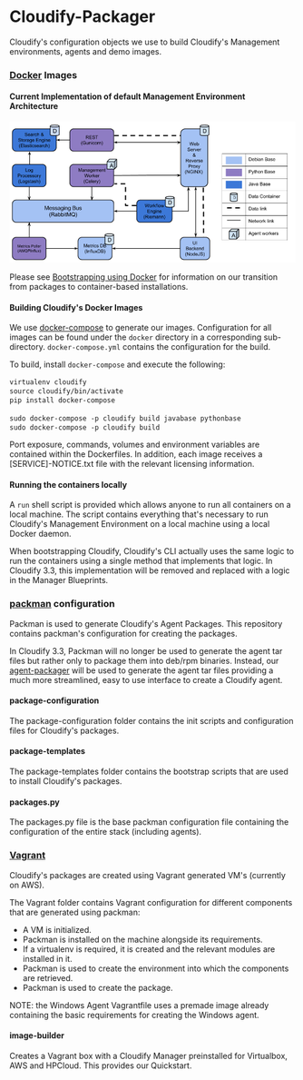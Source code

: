 Cloudify-Packager
=================

Cloudify's configuration objects we use to build Cloudify's Management environments, agents and demo images.

### [Docker](http://www.docker.com) Images

#### Current Implementation of default Management Environment Architecture

![Cloudify's Containerized Architecture](current_architecture.png)

Please see [Bootstrapping using Docker](http://getcloudify.org/guide/3.2/installation-bootstrapping.html#bootstrapping-using-docker) for information on our transition from packages to container-based installations.

#### Building Cloudify's Docker Images

We use [docker-compose](https://docs.docker.com/compose/) to generate our images.
Configuration for all images can be found under the `docker` directory in a corresponding sub-directory.
`docker-compose.yml` contains the configuration for the build.

To build, install `docker-compose` and execute the following:

```shell
virtualenv cloudify
source cloudify/bin/activate
pip install docker-compose

sudo docker-compose -p cloudify build javabase pythonbase
sudo docker-compose -p cloudify build
```

Port exposure, commands, volumes and environment variables are contained within the Dockerfiles.
In addition, each image receives a [SERVICE]-NOTICE.txt file with the relevant licensing information.

#### Running the containers locally

A `run` shell script is provided which allows anyone to run all containers on a local machine.
The script contains everything that's necessary to run Cloudify's Management Environment on a local machine using a local Docker daemon.

When bootstrapping Cloudify, Cloudify's CLI actually uses the same logic to run the containers using a single method that implements that logic.
In Cloudify 3.3, this implementation will be removed and replaced with a logic in the Manager Blueprints.


### [packman](http://packman.readthedocs.org) configuration

Packman is used to generate Cloudify's Agent Packages.
This repository contains packman's configuration for creating the packages.

In Cloudify 3.3, Packman will no longer be used to generate the agent tar files but rather only to package them into deb/rpm binaries.
Instead, our [agent-packager](https://github.com/cloudify-cosmo/cloudify-agent-packager) will be used to generate the agent tar files providing a much more streamlined, easy to use interface to create a Cloudify agent.

#### package-configuration

The package-configuration folder contains the init scripts and configuration files for Cloudify's packages.

#### package-templates

The package-templates folder contains the bootstrap scripts that are used to install Cloudify's packages.

#### packages.py

The packages.py file is the base packman configuration file containing the configuration of the entire stack (including agents).


### [Vagrant](http://www.vagrantup.com)

Cloudify's packages are created using Vagrant generated VM's (currently on AWS).

The Vagrant folder contains Vagrant configuration for different components that are generated using packman:

- A VM is initialized.
- Packman is installed on the machine alongside its requirements.
- If a virtualenv is required, it is created and the relevant modules are installed in it.
- Packman is used to create the environment into which the components are retrieved.
- Packman is used to create the package.

NOTE: the Windows Agent Vagrantfile uses a premade image already containing the basic requirements for creating the Windows agent.

#### image-builder

Creates a Vagrant box with a Cloudify Manager preinstalled for Virtualbox, AWS and HPCloud. This provides our Quickstart.